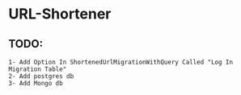 # URL-Shortener

## TODO:
	1- Add Option In ShortenedUrlMigrationWithQuery Called "Log In Migration Table"
	2- Add postgres db
	3- Add Mongo db

